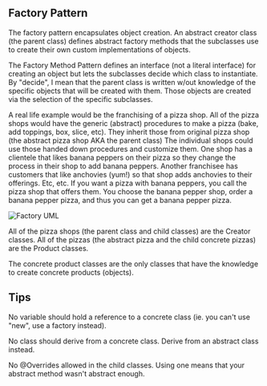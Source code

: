 ## Factory Pattern

The factory pattern encapsulates object creation.  An abstract creator class (the parent class) defines abstract factory methods that the subclasses use to create their own custom implementations of objects. 

The Factory Method Pattern defines an interface (not a literal interface) for creating an object but lets the subclasses decide which class to instantiate.  By "decide", I mean that the parent class is written w/out knowledge of the specific objects that will be created with them.  Those objects are created via the selection of the specific subclasses.

A real life example would be the franchising of a pizza shop.  All of the pizza shops would have the generic (abstract) procedures to make a pizza (bake, add toppings, box, slice, etc).  They inherit those from original pizza shop (the abstract pizza shop AKA the parent class)  The individual shops could use those handed down procedures and customize them.  One shop has a clientele that likes banana peppers on their pizza so they change the process in their shop to add banana peppers.  Another franchisee has customers that like anchovies (yum!) so that shop adds anchovies to their offerings.  Etc, etc.  If you want a pizza with banana peppers, you call the pizza shop that offers them.  You choose the banana pepper shop, order a banana pepper pizza, and thus you can get a banana pepper pizza.

![Factory UML](https://user-images.githubusercontent.com/22779199/35464505-3200ed70-02c4-11e8-8b4c-fd18e7e54f97.png)

All of the pizza shops (the parent class and child classes) are the Creator classes.
All of the pizzas (the abstract pizza and the child concrete pizzas) are the Product classes.

The concrete product classes are the only classes that have the knowledge to create concrete products (objects).

## Tips

No variable should hold a reference to a concrete class (ie. you can't use "new", use a factory instead).

No class should derive from a concrete class.  Derive from an abstract class instead.  

No @Overrides allowed in the child classes.  Using one means that your abstract method wasn't abstract enough.

